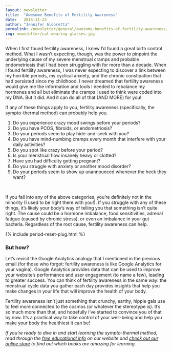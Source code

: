 ```yaml
---
layout: newsletter
title:  "Awesome Benefits of Fertility Awareness"
date:   2015-11-23
author: "Jennifer Aldoretta"
permalink: /newsletter/general/awesome-benefits-of-fertility-awareness/
img: newsletter/cat-wearing-glasses.jpg
---
```


When I first found fertility awareness, I knew I&rsquo;d found a great birth control method. What I wasn&rsquo;t expecting, though, was the power to pinpoint the underlying cause of my severe menstrual cramps and probable endometriosis that I had been struggling with for more than a decade. When I found fertility awareness, I was never expecting to discover a link between my horrible periods, my cyclical anxiety, and the chronic constipation that had persisted since my childhood. I never dreamed that fertility awareness would give me the information and tools I needed to rebalance my hormones and all but eliminate the cramps I used to think were coded into my DNA. But it did. And it can do all of that (AND MORE) for you!

If any of these things apply to you, fertility awareness (specifically, the sympto-thermal method) can probably help you.

1. Do you experience crazy mood swings before your periods?
2. Do you have PCOS, fibroids, or endometriosis?
3. Do your periods seem to play hide-and-seek with you?
4. Do you have mind-numbing cramps every month that interfere with your daily activities?
5. Do you spot like crazy before your period?
6. Is your menstrual flow insanely heavy or clotted?
7. Have you had difficulty getting pregnant?
8. Do you struggle with anxiety or another mood disorder?
9. Do your periods seem to show up unannounced whenever the heck they want?

<br/>

If you fall into any of the above categories, you&rsquo;re definitely not in the minority (I used to be right there with you!). If you struggle with any of these things, it&rsquo;s likely your body&rsquo;s way of telling you that something isn&rsquo;t quite right. The cause could be a hormone imbalance, food sensitivities, adrenal fatigue (caused by chronic stress), or even an imbalance in your gut bacteria. Regardless of the root cause, fertility awareness can help.

{% include period-reset-plug.html %}

### But how? ###

Let&rsquo;s revisit the Google Analytics analogy that I mentioned in the previous email (for those who forgot: fertility awareness is like Google Analytics for your vagina). Google Analytics provides data that can be used to improve your website&rsquo;s performance and user engagement (to name a few), leading to greater success. You can think of fertility awareness in the same way: the menstrual cycle data you gather each day provides insights that help you make changes in your life that will improve the health of your body. 

Fertility awareness isn&rsquo;t just something that crunchy, earthy, hippie gals use to feel more connected to the cosmos (or whatever the stereotype is). It&rsquo;s so much more than that, and hopefully I&rsquo;ve started to convince you of that by now. It&rsquo;s a practical way to take control of your well-being and help you make your body the healthiest it can be!

*If you&rsquo;re ready to dive in and start learning the sympto-thermal method, read through the <a class="text-link" href="/the-cycle">free educational info</a> on our website and <a class="text-link" href="/store">check out our online store</a> to find out which books are amazing for learning.*